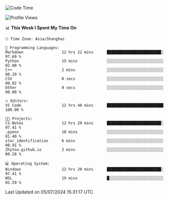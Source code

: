 <!--START_SECTION:waka-->
![Code Time](http://img.shields.io/badge/Code%20Time-1%2C823%20hrs%2042%20mins-blue)

![Profile Views](http://img.shields.io/badge/Profile%20Views-6-blue)

📊 **This Week I Spent My Time On** 

```text
🕑︎ Time Zone: Asia/Shanghai

💬 Programming Languages: 
Markdown                 12 hrs 22 mins      ████████████████████████░   97.69 % 
Python                   15 mins             ░░░░░░░░░░░░░░░░░░░░░░░░░   02.00 % 
C++                      2 mins              ░░░░░░░░░░░░░░░░░░░░░░░░░   00.29 % 
CSV                      0 secs              ░░░░░░░░░░░░░░░░░░░░░░░░░   00.02 % 
Other                    0 secs              ░░░░░░░░░░░░░░░░░░░░░░░░░   00.00 % 

🔥 Editors: 
VS Code                  12 hrs 40 mins      █████████████████████████   100.00 % 

🐱‍💻 Projects: 
CS-Notes                 12 hrs 20 mins      ████████████████████████░   97.41 % 
.pyenv                   10 mins             ░░░░░░░░░░░░░░░░░░░░░░░░░   01.40 % 
star_identification      6 mins              ░░░░░░░░░░░░░░░░░░░░░░░░░   00.91 % 
Zhytou.github.io         2 mins              ░░░░░░░░░░░░░░░░░░░░░░░░░   00.28 % 

💻 Operating System: 
Windows                  12 hrs 20 mins      ████████████████████████░   97.41 % 
WSL                      19 mins             █░░░░░░░░░░░░░░░░░░░░░░░░   02.59 % 
```


 Last Updated on 05/07/2024 15:31:17 UTC
<!--END_SECTION:waka-->